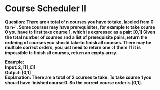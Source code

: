 # Course Scheduler II

<b>
Question: There are a total of n courses you have to take, labeled from 0 to n-1. Some courses may have prerequisites, for example to take course 0 you have to first take course 1, which is expressed as a pair: [0,1]  
Given the total number of courses and a list of prerequisite pairs, return the ordering of courses you should take to finish all courses.
There may be multiple correct orders, you just need to return one of them. If it is impossible to finish all courses, return an empty array.
</b>
  
    
<b>Example:  
Input: 2, [[1,0]]   
Output: [0,1]  
Explanation: There are a total of 2 courses to take. To take course 1 you should have finished course 0. So the correct course order is [0,1].  
</b>
